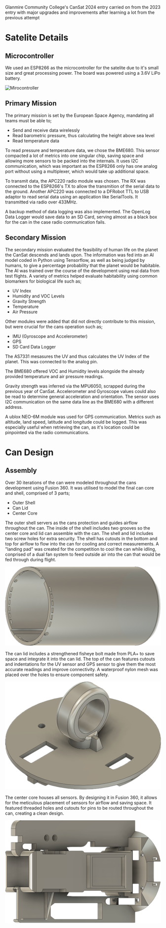 
Glanmire Community College's CanSat 2024 entry carried on from the 2023 entry with major upgrades and improvements after learning a lot from the previous attempt

# Satelite Details

## Microcontroller

We used an ESP8266 as the microcontroller for the satelite due to it's small size and great processing power. The board was powered using a 3.6V LiPo battery.

![Mirocontroller](./assets/centercore.png)

## Primary Mission

The primary mission is set by the European Space Agency, mandating all teams must be able to;
* Send and receive data wirelessly
* Read barometric pressure, thus calculating the height above sea level
* Read temperature data

To read pressure and temperature data, we chose the BME680. This sensor compacted a lot of metrics into one singular chip, saving space and allowing more sensors to be packed into the internals. It uses I2C communication, which was important as the ESP8266 only has one analog port without using a multiplexer, which would take up additional space.

To transmit data, the APC220 radio module was chosen. The RX was connected to the ESP8266's TX to allow the transmition of the serial data to the ground. Another APC220 was connected to a DFRobot TTL to USB adaptor to read serial data using an application like SerialTools.
It transmitted via radio over 433MHz.

A backup method of data logging was also implemented. The OpenLog Data Logger would save data to an SD Card, serving almost as a black box for the can in the case radio communication fails.

## Secondary Mission

The secondary mission evaluated the feasibility of human life on the planet the CanSat descends and lands upon. The information was fed into an AI model coded in Python using Tensorflow, as well as being judged by humans, to give a percentage probability that the planet would be habitable. The AI was trained over the course of the development using real data from test flights. A variety of metrics helped evaluate habitability using common biomarkers for biological life such as;

* UV Index
* Humidity and VOC Levels
* Gravity Strength
* Temperature
* Air Pressure

Other modules were added that did not directly contribute to this mission, but were crucial for the cans operation such as;

* IMU (Gyroscope and Accelerometer)
* GPS
* SD Card Data Logger

The AS7331 mesasures the UV and thus calculates the UV Index of the planet. This was connected to the analog pin.

The BME680 offered VOC and Humidity levels alongside the already provided temperature and air pressure readings. 

Gravity strength was inferred via the MPU6050, scrapped during the previous year of CanSat. Accelerometer and Gyroscope values could also be read to determine general acceleration and orientation. The sensor uses I2C communication on the same data line as the BME680 with a different address. 

A ublox NEO-6M module was used for GPS communication. Metrics such as altitude, land speed, latitude and longitude could be logged. This was especially useful when retrieving the can, as it's location could be pinpointed via the radio communications.

# Can Design 

## Assembly

Over 30 iterations of the can were modeled throughout the cans development using Fusion 360. It was utilised to model the final can core and shell, comprised of 3 parts;

* Outer Shell
* Can Lid
* Center Core

The outer shell servers as the cans protection and guides airflow throughout the can. The inside of the shell includes two grooves so the center core and lid can assemble with the can. The shell and lid includes two screw holes for extra security. The shell has cutouts in the bottom and top for airflow to flow into the can for cooling and correct measurements. A "landing pad" was created for the competition to cool the can while idling, conprised of a dual fan system to feed outside air into the can that would be fed through during flight. 

![Can Shell](./assets/canshell.png)

The can lid includes a strengthened fisheye bolt made from PLA+ to save space and integrate it into the can lid. The top of the can features cutouts and indentations for the UV sensor and GPS sensor to give them the most accurate readings and improve connectivity. A waterproof nylon mesh was placed over the holes to ensure component safety. 

![Can Lid](./assets/lid.png)

The center core houses all sensors. By designing it in Fusion 360, it allows for the meticulous placement of sensors for airflow and saving space. It featured threaded holes and cutouts for pins to be routed throughout the can, creating a clean design. 

![Center Core](./assets/core.png)
 

